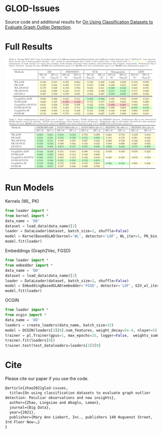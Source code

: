 # GLOD-Issues
Source code  and additional results for [On Using Classification Datasets to Evaluate Graph Outlier
Detection](https://arxiv.org/pdf/2012.12931.pdf). 


# Full Results
![Results over 10 datasets and 12 GLOD detectors](./figures/full_results.png)

# Run Models
Kernels (WL, PK)
```python
from loader import *
from kernel import *
data_name = 'DD'
dataset = load_data(data_name)[2] 
loader = DataLoader(dataset, batch_size=1, shuffle=False)
model = KernelBasedGLAD(kernel='WL', detector='LOF', WL_iter=5, PK_bin_width=0.1)
model.fit(loader) 
```
Embeddings (Graph2Vec, FGSD)
```python
from loader import *
from embedder import *
data_name = 'DD'
dataset = load_data(data_name)[2] 
loader = DataLoader(dataset, batch_size=1, shuffle=False)
model = EmbeddingBasedGLAD(embedder='FGSD', detector='LOF', G2V_wl_iter=3, normalize_embedding=False)
model.fit(loader)
```
OCGIN
```python
from loader import *
from ocgin import *
data_name = 'DD'
loaders = create_loaders(data_name, batch_size=32)
model = OCGIN(loaders[3][0].num_features, weight_decay=5e-4, nlayer=5)
trainer = pl.Trainer(gpus=1, max_epochs=25, logger=False,  weights_summary=None)
trainer.fit(loaders[0])
trainer.test(test_dataloaders=loaders[2])[0]
```


# Cite
Please cite our paper if you use the code. 

```
@article{zhao2021glod-issues,
  title={On using classification datasets to evaluate graph outlier detection: Peculiar observations and new insights},
  author={Zhao, Lingxiao and Akoglu, Leman},
  journal={Big Data},
  year={2021},
  publisher={Mary Ann Liebert, Inc., publishers 140 Huguenot Street, 3rd Floor New~…}
}
```
